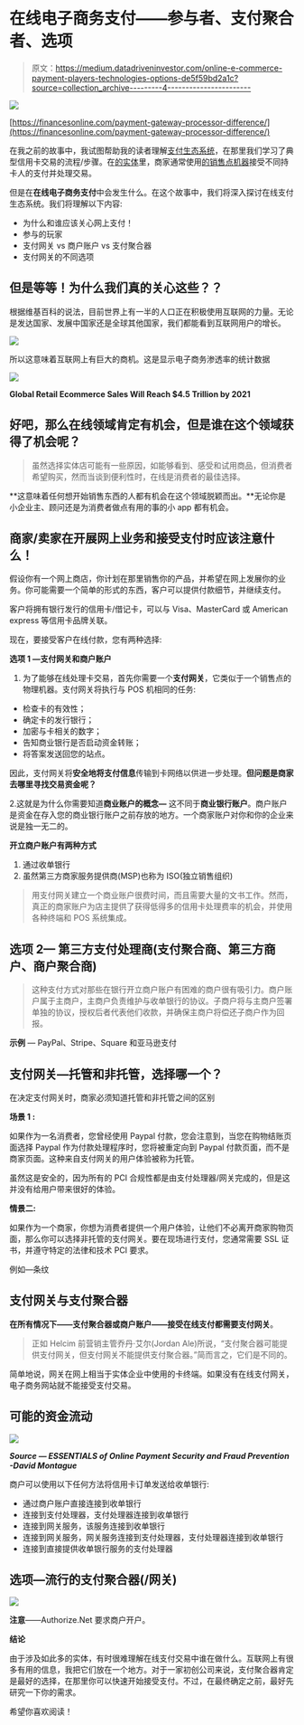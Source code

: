 # 在线电子商务支付——参与者、支付聚合者、选项

> 原文：<https://medium.datadriveninvestor.com/online-e-commerce-payment-players-technologies-options-de5f59bd2a1c?source=collection_archive---------4----------------------->

![](img/74d38c0faf6ebe94048885cce918be39.png)

[https://financesonline.com/payment-gateway-processor-difference/](https://financesonline.com/payment-gateway-processor-difference/)

在我之前的故事中，我试图帮助我的读者理解[支付生态系统](https://medium.com/datadriveninvestor/payment-ecosystem-demystified-beaa08d85959)，在那里我们学习了典型信用卡交易的流程/步骤。在[的实体](https://en.wikipedia.org/wiki/Brick_and_mortar)里，商家通常使用[的销售点机器](https://en.wikipedia.org/wiki/Point_of_sale)接受不同持卡人的支付并处理交易。

但是在**在线电子商务支付**中会发生什么。在这个故事中，我们将深入探讨在线支付生态系统。我们将理解以下内容:

*   为什么和谁应该关心网上支付！
*   参与的玩家
*   支付网关 vs 商户账户 vs 支付聚合器
*   支付网关的不同选项

## 但是等等！为什么我们真的关心这些？？

根据维基百科的说法，目前世界上有一半的人口正在积极使用互联网的力量。无论是发达国家、发展中国家还是全球其他国家，我们都能看到互联网用户的增长。

![](img/cbb342d1d7ba464fbc3a21441411def4.png)

所以这意味着互联网上有巨大的商机。这是显示电子商务渗透率的统计数据

![](img/0a20226fb9add885c21553e93bf5af4f.png)

**Global Retail Ecommerce Sales Will Reach $4.5 Trillion by 2021**

## 好吧，那么在线领域肯定有机会，但是谁在这个领域获得了机会呢？

> 虽然选择实体店可能有一些原因，如能够看到、感受和试用商品，但消费者希望购买，然而当谈到便利性时，在线是消费者的最佳选择。

**这意味着任何想开始销售东西的人都有机会在这个领域脱颖而出。**无论你是小企业主、顾问还是为消费者做点有用的事的小 app 都有机会。

## 商家/卖家在开展网上业务和接受支付时应该注意什么！

假设你有一个网上商店，你计划在那里销售你的产品，并希望在网上发展你的业务。你可能需要一个简单的形式的东西，客户可以提供付款细节，并继续支付。

客户将拥有银行发行的信用卡/借记卡，可以与 Visa、MasterCard 或 American express 等信用卡品牌关联。

现在，要接受客户在线付款，您有两种选择:

**选项 1 —支付网关和商户账户**

1.  为了能够在线处理卡交易，首先你需要一个**支付网关**，它类似于一个销售点的物理机器。支付网关将执行与 POS 机相同的任务:

*   检查卡的有效性；
*   确定卡的发行银行；
*   加密与卡相关的数字；
*   告知商业银行是否启动资金转账；
*   将答案发送回您的站点。

因此，支付网关将**安全地将支付信息**传输到卡网络以供进一步处理。**但问题是商家去哪里寻找交易资金呢？**

2.这就是为什么你需要知道**商业账户的概念—** 这不同于**商业银行账户**。商户账户是资金在存入您的商业银行账户之前存放的地方。一个商家账户对你和你的企业来说是独一无二的。

**开立商户账户有两种方式**

1.  通过收单银行
2.  虽然第三方商家服务提供商(MSP)也称为 ISO(独立销售组织)

> 用支付网关建立一个商业账户很费时间，而且需要大量的文书工作。然而，真正的商家账户为店主提供了获得低得多的信用卡处理费率的机会，并使用各种终端和 POS 系统集成。

## 选项 2— **第三方支付处理商(支付聚合商、第三方商户、商户聚合商)**

> 这种支付方式对那些在银行开立商户账户有困难的商户很有吸引力。商户账户属于主商户，主商户负责维护与收单银行的协议。子商户将与主商户签署单独的协议，授权后者代表他们收款，并确保主商户将偿还子商户作为回报。

**示例** — PayPal、Stripe、Square 和亚马逊支付

## 支付网关—托管和非托管，选择哪一个？

在决定支付网关时，商家必须知道托管和非托管之间的区别

**场景 1 :**

如果作为一名消费者，您曾经使用 Paypal 付款，您会注意到，当您在购物结账页面选择 Paypal 作为付款处理程序时，您将被重定向到 Paypal 付款页面，而不是商家页面。这种来自支付网关的用户体验被称为托管。

虽然这是安全的，因为所有的 PCI 合规性都是由支付处理器/网关完成的，但是这并没有给用户带来很好的体验。

**情景二:**

如果作为一个商家，你想为消费者提供一个用户体验，让他们不必离开商家购物页面，那么你可以选择非托管的支付网关。要在现场进行支付，您通常需要 SSL 证书，并遵守特定的法律和技术 PCI 要求。

例如—条纹

## 支付网关与支付聚合器

**在所有情况下——支付聚合器或商户账户——接受在线支付都需要支付网关**。

> 正如 Helcim 前营销主管乔丹·艾尔(Jordan Ale)所说，“支付聚合器可能提供支付网关，但支付网关不能提供支付聚合器。”简而言之，它们是不同的。

简单地说，网关在网上相当于实体企业中使用的卡终端。如果没有在线支付网关，电子商务网站就不能接受支付交易。

## 可能的资金流动

![](img/b3f569c442da754f608f78ee32a9cd0b.png)

***Source — ESSENTIALS of Online Payment Security and Fraud Prevention -David Montague***

商户可以使用以下任何方法将信用卡订单发送给收单银行:

*   通过商户账户直接连接到收单银行
*   连接到支付处理器，支付处理器连接到收单银行
*   连接到网关服务，该服务连接到收单银行
*   连接到网关服务，网关服务连接到支付处理器，支付处理器连接到收单银行
*   连接到直接提供收单银行服务的支付处理器

## 选项—流行的支付聚合器(/网关)

![](img/30a44d3fb996e6672df23ad29345d4b6.png)

**注意**——Authorize.Net 要求商户开户。

**结论**

由于涉及如此多的实体，有时很难理解在线支付交易中谁在做什么。互联网上有很多有用的信息，我把它们放在一个地方。对于一家初创公司来说，支付聚合器肯定是最好的选择，在那里你可以快速开始接受支付。不过，在最终确定之前，最好先研究一下你的需求。

希望你喜欢阅读！